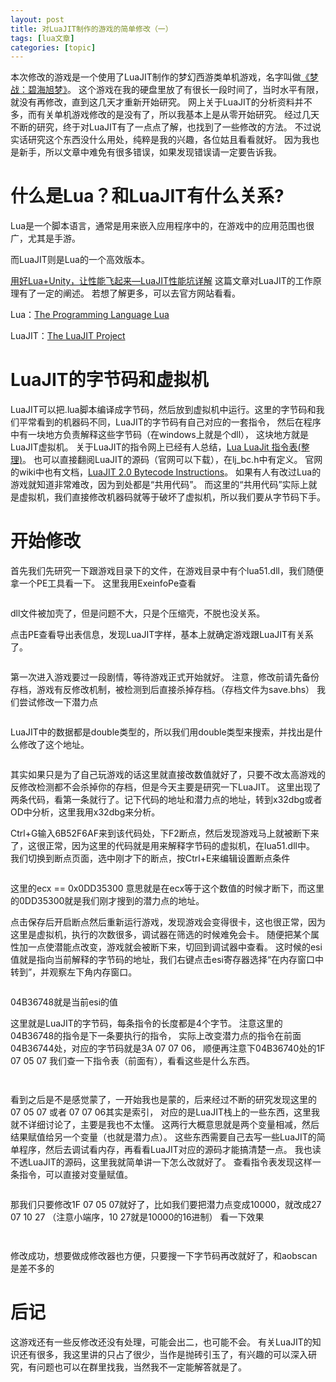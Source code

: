 ```yaml
---
layout: post
title: 对LuaJIT制作的游戏的简单修改（一） 
tags: [lua文章]
categories: [topic]
---
```

<p>本次修改的游戏是一个使用了LuaJIT制作的梦幻西游类单机游戏，名字叫做<a href="http://dream.supmers.com/forum.php?mod=viewthread&amp;tid=20" target="_blank" rel="noopener noreferrer">《梦战：碧海旭梦》</a>。 这个游戏在我的硬盘里放了有很长一段时间了，当时水平有限，就没有再修改，直到这几天才重新开始研究。 网上关于LuaJIT的分析资料并不多，而有关单机游戏修改的是没有了，所以我基本上是从零开始研究。 经过几天不断的研究，终于对LuaJIT有了一点点了解，也找到了一些修改的方法。 不过说实话研究这个东西没什么用处，纯粹是我的兴趣，各位姑且看看就好。 因为我也是新手，所以文章中难免有很多错误，如果发现错误请一定要告诉我。</p>

<h1 id="什么是Lua？和LuaJIT有什么关系"><a href="#什么是Lua？和LuaJIT有什么关系" class="headerlink" title="什么是Lua？和LuaJIT有什么关系?"></a>什么是Lua？和LuaJIT有什么关系?</h1><p>Lua是一个脚本语言，通常是用来嵌入应用程序中的，在游戏中的应用范围也很广，尤其是手游。</p>
<p>而LuaJIT则是Lua的一个高效版本。</p>
<p> <a href="https://blog.uwa4d.com/archives/usparkle_luajit.html" target="_blank" rel="noopener noreferrer">用好Lua+Unity，让性能飞起来—LuaJIT性能坑详解</a> 这篇文章对LuaJIT的工作原理有了一定的阐述。 若想了解更多，可以去官方网站看看。</p>
<p> Lua：<a href="http://www.lua.org/" target="_blank" rel="noopener noreferrer">The Programming Language Lua</a></p>
<p> LuaJIT：<a href="http://luajit.org/" target="_blank" rel="noopener noreferrer">The LuaJIT Project</a>  </p>
<h1 id="LuaJIT的字节码和虚拟机"><a href="#LuaJIT的字节码和虚拟机" class="headerlink" title="LuaJIT的字节码和虚拟机"></a>LuaJIT的字节码和虚拟机</h1><p>LuaJIT可以把.lua脚本编译成字节码，然后放到虚拟机中运行。这里的字节码和我们平常看到的机器码不同，LuaJIT的字节码有自己对应的一套指令， 然后在程序中有一块地方负责解释这些字节码（在windows上就是个dll）， 这块地方就是LuaJIT虚拟机。 关于LuaJIT的指令网上已经有人总结，<a href="https://blog.csdn.net/zzz3265/article/details/41146569" target="_blank" rel="noopener noreferrer">Lua LuaJit 指令表(整理)</a>。 也可以直接翻阅LuaJIT的源码（官网可以下载），在lj_bc.h中有定义。 官网的wiki中也有文档，<a href="http://wiki.luajit.org/Bytecode-2.0" target="_blank" rel="noopener noreferrer">LuaJIT 2.0 Bytecode Instructions</a>。 如果有人有改过Lua的游戏就知道非常难改，因为到处都是“共用代码”。 而这里的“共用代码”实际上就是虚拟机，我们直接修改机器码就等于破坏了虚拟机，所以我们要从字节码下手。 </p>
<h1 id="开始修改"><a href="#开始修改" class="headerlink" title="开始修改"></a>开始修改</h1><p>首先我们先研究一下跟游戏目录下的文件，在游戏目录中有个lua51.dll，我们随便拿一个PE工具看一下。 这里我用ExeinfoPe查看</p>
<p><img src="http://wx3.sinaimg.cn/large/006juYZNgy1fse09228naj30hz08udjs.jpg" alt=""/></p>
<p>dll文件被加壳了，但是问题不大，只是个压缩壳，不脱也没关系。 </p>
<p>点击PE查看导出表信息，发现LuaJIT字样，基本上就确定游戏跟LuaJIT有关系了。 </p>
<p><img src="http://wx4.sinaimg.cn/large/006juYZNgy1fse094hagej31960fuqgg.jpg" alt=""/></p>
<p>第一次进入游戏要过一段剧情，等待游戏正式开始就好。 注意，修改前请先备份存档，游戏有反修改机制，被检测到后直接杀掉存档。（存档文件为save.bhs） 我们尝试修改一下潜力点 </p>
<p><img src="http://wx1.sinaimg.cn/large/006juYZNgy1fse097ev1hj30ru0lrb29.jpg" alt=""/></p>
<p>LuaJIT中的数据都是double类型的，所以我们用double类型来搜索，并找出是什么修改了这个地址。 </p>
<p><img src="http://wx2.sinaimg.cn/large/006juYZNgy1fse09a890aj31420q3h86.jpg" alt=""/></p>
<p>其实如果只是为了自己玩游戏的话这里就直接改数值就好了，只要不改太高游戏的反修改检测都不会杀掉你的存档，但是今天主要是研究一下LuaJIT。 这里出现了两条代码，看第一条就行了。记下代码的地址和潜力点的地址，转到x32dbg或者OD中分析，这里我用x32dbg来分析。 </p>
<p>Ctrl+G输入6B52F6AF来到该代码处，下F2断点，然后发现游戏马上就被断下来了，这很正常，因为这里的代码就是用来解释字节码的虚拟机，在lua51.dll中。 我们切换到断点页面，选中刚才下的断点，按Ctrl+E来编辑设置断点条件 </p>
<p><img src="http://wx3.sinaimg.cn/large/006juYZNgy1fse09c9rvcj31730cd403.jpg" alt=""/></p>
<p>这里的ecx == 0x0DD35300 意思就是在ecx等于这个数值的时候才断下，而这里的0DD35300就是我们刚才搜到的潜力点的地址。 </p>
<p>点击保存后开启断点然后重新运行游戏，发现游戏会变得很卡，这也很正常，因为这里是虚拟机，执行的次数很多，调试器在筛选的时候难免会卡。 随便把某个属性加一点使潜能点改变，游戏就会被断下来，切回到调试器中查看。 这时候的esi值就是指向当前解释的字节码的地址，我们右键点击esi寄存器选择“在内存窗口中转到”，并观察左下角内存窗口。 </p>
<p><img src="http://wx2.sinaimg.cn/large/006juYZNgy1fse0a0ssk3j30gj06fjro.jpg" alt=""/></p>
<p>04B36748就是当前esi的值</p>
<p>这里就是LuaJIT的字节码，每条指令的长度都是4个字节。 注意这里的04B36748的指令是下一条要执行的指令， 实际上改变潜力点的指令在前面04B36744处，对应的字节码就是3A 07 07 06， 顺便再注意下04B36740处的1F 07 05 07 我们查一下指令表（前面有），看看这些是什么东西。 </p>
<p><img src="http://wx4.sinaimg.cn/large/006juYZNgy1fse0a3m8bgj30hn01g3ya.jpg" alt=""/></p>
<p><img src="http://wx4.sinaimg.cn/large/006juYZNgy1fse0a60ec7j30h801g742.jpg" alt=""/></p>
<p>看到之后是不是感觉蒙了，一开始我也是蒙的，后来经过不断的研究发现这里的07 05 07 或者 07 07 06其实是索引， 对应的是LuaJIT栈上的一些东西，这里我就不详细讨论了，主要是我也不太懂。 这两行大概意思就是两个变量相减，然后结果赋值给另一个变量（也就是潜力点）。 这些东西需要自己去写一些LuaJIT的简单程序，然后去调试看内存，再看看LuaJIT对应的源码才能搞清楚一点。 我也读不透LuaJIT的源码，这里我就简单讲一下怎么改就好了。 查看指令表发现这样一条指令，可以直接对变量赋值。 </p>
<p><img src="http://wx1.sinaimg.cn/large/006juYZNgy1fse0a7ugvsj30m9028t8j.jpg" alt=""/></p>
<p>那我们只要修改1F 07 05 07就好了，比如我们要把潜力点变成10000，就改成27 07 10 27 （注意小端序，10 27就是10000的16进制） 看一下效果</p>
<p><img src="http://wx3.sinaimg.cn/large/006juYZNgy1fse0ab7lsuj30pr0mk43r.jpg" alt=""/></p>
<p><img src="http://wx2.sinaimg.cn/large/006juYZNgy1fse0aulw77g30zy0ljb29.gif" alt=""/></p>
<p>修改成功，想要做成修改器也方便，只要搜一下字节码再改就好了，和aobscan是差不多的 </p>
<h1 id="后记"><a href="#后记" class="headerlink" title="后记"></a>后记</h1><p>这游戏还有一些反修改还没有处理，可能会出二，也可能不会。 有关LuaJIT的知识还有很多，我这里讲的只占了很少，当作是抛砖引玉了，有兴趣的可以深入研究，有问题也可以在群里找我，当然我不一定能解答就是了。  </p>